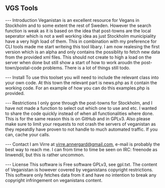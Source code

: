 ## VGS Tools 

  --- Introduction
   Veganistan is an excellent resource for Vegans in Stockholm and to some extent the rest of Sweden. However the search function is weak as it is based on the idea that post-towns are the local seperator which is not a well working idea as just Stockholm municipiality have a very high load of them. This in combination with my preference for CLI tools made me start writeing this tool libary. I am now realesing the first version which is an alpha and only contains the possiblity to fetch new data from the 
   provided xml files. This should not create to high a load on the server when done but still show a start of how to work aroudn the post-town/postal-code problems. There is a lot of things still todo. 

 --- Install
   To use this toolset you will need to include the relevant class into your own code. At this town the relevant part is news.php as it contain the working code. For an example of how you can do this examples.php is provided. 

 --- Restrictions
   I only gone through the post-towns for Stockholm, and I have not made a function to select out which one to use and etc. I wanted to share the code quickly instead of when all functionalities where done. This is for the same reason this is on GitHub and in GPLv3. Also please make sure to limit your requests to not crash the servers of veganistan as they repeatdly have proven to not handle to much automated traffic. If you can, cache your calls. 

 --- Contact
    I am Virre at virre.annergard@gmail.com, e-mail is probably the best way to reach me. I can from time to time be seen on IRC: freenode as linwendil, but this is rather uncommon. 

 --- License
    This software is Free software GPLv3, see gpl.txt. The content of Veganistan is however covered by veganistans copyright restrictions. This software only fetches data from it and have no intention to break any copyright infringement on veganistans content. 